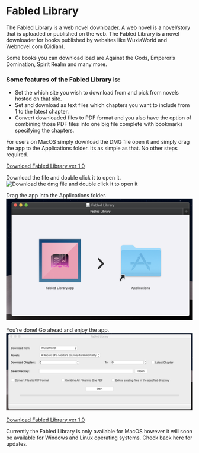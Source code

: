 # Fabled Library

The Fabled Library is a web novel downloader. A web novel is a novel/story that is uploaded or published on the web. The Fabled Library is a novel downloader for books published by websites like WuxiaWorld and Webnovel.com (Qidian).

Some books you can download load are Against the Gods, Emperor’s Domination, Spirit Realm and many more.

### Some features of the Fabled Library is: ###
* Set the which site you wish to download from and pick from novels hosted on that site.
* Set and download as text files which chapters you want to include from 1 to the latest chapter.
* Convert downloaded files to PDF format and you also have the option of combining those PDF files into one big file complete with bookmarks specifying the chapters.

For users on MacOS simply download the DMG file open it and simply drag the app to the Applications folder. Its as simple as that. No other steps required.

<a href="Fabled Library 1.0.dmg.zip" download>Download Fabled Library ver 1.0</a>

Download the file and double click it to open it.
![Download the dmg file and double click it to open it](/Images/1.png)

Drag the app into the Applications folder.
![Drag and drop](Images/2.png)

You're done! Go ahead and enjoy the app.
![Enjoy](Images/3.png)

<a href="https://github.com/Morgan-Wilkinson/Fabled-Library/blob/master/Source%20Code/dist/Fabled%20Library%201.0.dmg.zip?raw=true" download>Download Fabled Library ver 1.0</a>

Currently the Fabled Library is only available for MacOS however it will soon be available for Windows and Linux operating systems. Check back here for updates.
